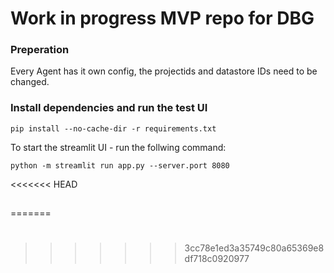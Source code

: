 # Work in progress MVP repo for DBG

### Preperation

Every Agent has it own config, the projectids and datastore IDs need to be changed.

### Install dependencies and run the test UI
```
pip install --no-cache-dir -r requirements.txt   
```

To start the streamlit UI - run the follwing command:

```
python -m streamlit run app.py --server.port 8080
```

<<<<<<< HEAD
##
=======
#
>>>>>>> 3cc78e1ed3a35749c80a65369e8df718c0920977
